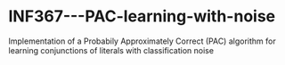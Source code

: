 # INF367---PAC-learning-with-noise
Implementation of a Probabily Approximately Correct (PAC) algorithm for learning conjunctions of literals with classification noise

